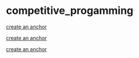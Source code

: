 # competitive_progamming


[create an anchor](#anchor1)

[create an anchor](#anchor2)

[create an anchor](#anchor3)
